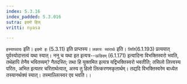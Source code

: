 ```yaml
---
index: 5.3.16
index_padded: 5.3.016
sutra: इदमो हिल्
vritti: nyasa

---
```

`हस्यापवादः` इति। `इदमो हः` (5.3.11) इति प्राप्तस्य। `लकारः स्वरार्थः` इति। `लिति`(6.1.193) प्रत्ययात् पूर्वस्योदात्तत्वं यथा स्यात्। ननु च यथा इत इत्यत्र--`ऊडिदम्` (6.1.171) इत्यादिना विभक्तिस्वरो भवति, तथेहापि तेनैव भवितव्यम्? नैतदस्ति; तथा हि युक्तमित इत्यत्र यद्विभक्तिस्वरो भवतीति; तसिलो लित्त्वस्य परितः, अभित इत्यतर चरितार्थत्वात्, अस्य तु हिलो लित्करणमकृतार्थम्। तद्यदि विभक्तिस्वरेम बाध्येत तस्यानर्थक्यं स्यात्। तस्माल्लित्स्वर एव भवति।।